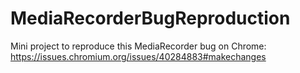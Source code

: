 # MediaRecorderBugReproduction
Mini project to reproduce this MediaRecorder bug on Chrome: https://issues.chromium.org/issues/40284883#makechanges
